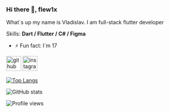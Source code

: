 ### Hi there 👋, **flew1x**
What`s up my name is Vladislav. I am full-stack flutter developer

Skills: **Dart / Flutter / C# / Figma**

- ⚡ Fun fact: I`m 17 


[<img src='https://cdn.jsdelivr.net/npm/simple-icons@3.0.1/icons/github.svg' alt='github' height='40'>](https://github.com/flew1x)  [<img src='https://cdn.jsdelivr.net/npm/simple-icons@3.0.1/icons/instagram.svg' alt='instagram' height='40'>](https://www.instagram.com/liderus411/)  

[![Top Langs](https://github-readme-stats.vercel.app/api/top-langs/?username=flew1x)](https://github.com/anuraghazra/github-readme-stats)

![GitHub stats](https://github-readme-stats.vercel.app/api?username=flew1x&show_icons=true&count_private=true)  


![Profile views](https://gpvc.arturio.dev/flew1x)  
